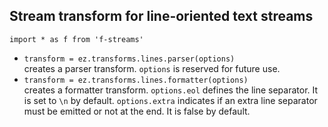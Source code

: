 ## Stream transform for line-oriented text streams

`import * as f from 'f-streams'`  

* `transform = ez.transforms.lines.parser(options)`  
  creates a parser transform.
  `options` is reserved for future use.
* `transform = ez.transforms.lines.formatter(options)`  
  creates a formatter transform.
  `options.eol` defines the line separator. It is set to `\n` by default.
  `options.extra` indicates if an extra line separator must be emitted or not at the end. It is false by default.
